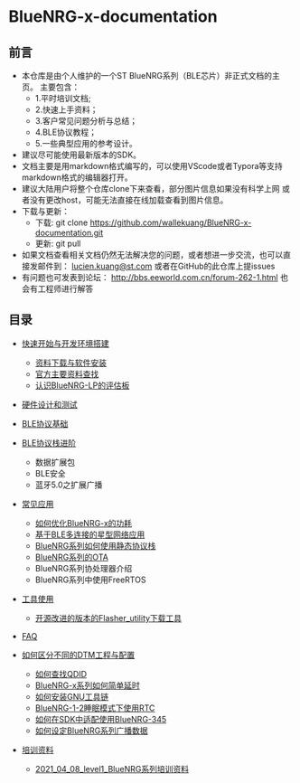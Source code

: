 # BlueNRG-x-documentation

## 前言 
- 本仓库是由个人维护的一个ST BlueNRG系列（BLE芯片）非正式文档的主页。
  主要包含： 
    - 1.平时培训文档; 
    - 2.快速上手资料；
    - 3.客户常见问题分析与总结；
    - 4.BLE协议教程；
    - 5.一些典型应用的参考设计。
- 建议尽可能使用最新版本的SDK。
- 文档主要是用markdown格式编写的，可以使用VScode或者Typora等支持markdown格式的编辑器打开。
- 建议大陆用户将整个仓库clone下来查看，部分图片信息如果没有科学上网
  或者没有更改host，可能无法直接在线加载查看到图片信息。
- 下载与更新：
  - 下载: git clone https://github.com/wallekuang/BlueNRG-x-documentation.git
  - 更新:  git pull
- 如果文档查看相关文档仍然无法解决您的问题，或者想进一步交流，也可以直接发邮件到： lucien.kuang@st.com  或者在GitHub的此仓库上提issues
- 有问题也可发表到论坛： http://bbs.eeworld.com.cn/forum-262-1.html 也会有工程师进行解答



## 目录
- [快速开始与开发环境搭建](Quickstart/README.md)
  - [资料下载与软件安装](Quickstart/资料下载与软件安装.md)
  - [官方主要资料查找](Quickstart/官方主要资料查找.md)
  - [认识BlueNRG-LP的评估板](Quickstart/认识BlueNRG-LP的评估板.md)


- [硬件设计和测试](硬件设计和测试/README.md)
- [BLE协议基础](BLE/README.md)
- [BLE协议栈进阶](BLE/BLE协议栈基础.md)
  - 数据扩展包
  - BLE安全
  - 蓝牙5.0之扩展广播
- [常见应用](Application/README.md)

  - [如何优化BlueNRG-x的功耗](Application/功耗优化/如何优化BlueNRG-x的功耗.md)
  - [基于BLE多连接的星型网络应用](Application/Multiple_connection/基于BLE多连接的星型网络应用.md) 
  - [BlueNRG系列如何使用静态协议栈](Application/BlueNRG系列如何使用静态协议栈/BlueNRG系列如何使用静态协议栈.MD)
  - [BlueNRG系列的OTA](Application/OTA/BlueNRG-x系列官方OTA操作简介.md)
  - BlueNRG系列协处理器介绍
  - BlueNRG系列中使用FreeRTOS
- [工具使用](工具使用/README.md)

  - [开源改进的版本的Flasher_utility下载工具](https://github.com/wallekuang/MP-Tool)
- [FAQ](FAQ/README.md)
- [如何区分不同的DTM工程与配置](FAQ/AboutDTM/关于BlueNRG-LP的DTM.md)
  - [如何查找QDID](FAQ/如何查找QDID.md)
  - [BlueNRG-x系列如何简单延时](FAQ/BlueNRG系列如何简单的延时.md)
  - [如何安装GNU工具链](FAQ/安装GNU工具链/如何安装GNU工具链.md)
  - [BlueNRG-1-2睡眠模式下使用RTC](FAQ/BlueNRG-1-2睡眠模式下使用RTC.md)
  - [如何在SDK中适配使用BlueNRG-345](FAQ/使用BlueNRG-345注意事项.md)
  - [如何设定BlueNRG系列广播数据](FAQ/如何设定广播数据.md)
- [培训资料](培训资料/README.md)
  - [2021_04_08_level1_BlueNRG系列培训资料](培训资料/2021_04_08_level1)
